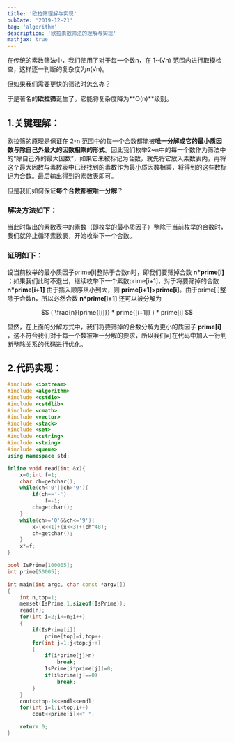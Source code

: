 ```yaml
---
title: '欧拉筛理解与实现'
pubDate: '2019-12-21'
tag: 'algorithm'
description: '欧拉素数筛法的理解与实现'
mathjax: true
---
```

在传统的素数筛法中，我们使用了对于每一个数n，在 1~(√n) 范围内进行取模检查，这样逐一判断的复杂度为n(√n)。

但如果我们需要更快的筛法时怎么办？

于是著名的**欧拉筛**诞生了。它能将复杂度降为**O(n)**级别。

## 1.关键理解：

欧拉筛的原理是保证在 2-n 范围中的每一个合数都能被**唯一分解成它的最小质因数与除自己外最大的因数相乘的形式**。因此我们枚举2~n中的每一个数作为筛法中的“除自己外的最大因数”，如果它未被标记为合数，就先将它放入素数表内，再将这个最大因数与素数表中已经找到的素数作为最小质因数相乘，将得到的这些数标记为合数。最后输出得到的素数表即可。

但是我们如何保证**每个合数都被唯一分解**？

### **解决方法如下：**

当此时取出的素数表中的素数（即枚举的最小质因子）整除于当前枚举的合数时，我们就停止循环素数表，开始枚举下一个合数。

### **证明如下：**

设当前枚举的最小质因子prime\[i\]整除于合数n时，即我们要筛掉合数 **n\*prime\[i\]** ；如果我们此时不退出，继续枚举下一个素数prime\[i+1\]，对于将要筛掉的合数 **n\*prime\[i+1\]** 由于插入顺序从小到大，则 **prime\[i+1\]>prime\[i\]**。由于prime\[i\]整除于合数n，所以必然合数 **n\*prime\[i+1\]** 还可以被分解为

$$
( \frac{n}{prime{[i]}} * prime{[i+1]} ) * prime[i]
$$


显然，在上面的分解方式中，我们将要筛掉的合数分解为更小的质因子 **prime\[i\]** ，这不符合我们对于每一个数被唯一分解的要求，所以我们可在代码中加入一行判断整除关系的代码进行优化。

## 2.代码实现：

``` cpp
#include <iostream>
#include <algorithm>
#include <cstdio>
#include <cstdlib>
#include <cmath>
#include <vector>
#include <stack>
#include <set>
#include <cstring>
#include <string>
#include <queue>
using namespace std;

inline void read(int &x){
	x=0;int f=1;
	char ch=getchar();
	while(ch<'0'||ch>'9'){
		if(ch=='-')
			f=-1;
		ch=getchar();
	}
	while(ch>='0'&&ch<='9'){
		x=(x<<1)+(x<<3)+(ch^48);
		ch=getchar();
	}
	x*=f;
}

bool IsPrime[100005];
int prime[50005];

int main(int argc, char const *argv[])
{
	int n,top=1;
	memset(IsPrime,1,sizeof(IsPrime));
	read(n);
	for(int i=2;i<=n;i++)
	{
		if(IsPrime[i])
			prime[top]=i,top++;
		for(int j=1;j<top;j++)
		{
			if(i*prime[j]>n)
				break;
			IsPrime[i*prime[j]]=0;
			if(i%prime[j]==0)
				break;
		}
	}
	cout<<top-1<<endl<<endl;
	for(int i=1;i<top;i++)
		cout<<prime[i]<<" ";

	return 0;
}
```